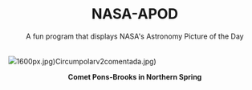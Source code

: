 <div align="center">
  <h1>
    NASA-APOD
  </h1>
</div>
  
<div align="center">
  A fun program that displays NASA's Astronomy Picture of the Day
</div>

<br>

![](https://apod.nasa.gov/apod/image/2403/2024_03_05_Pons-Brooks_Revuca_1500px.png)1600px.jpg)Circumpolarv2comentada.jpg)

<p align = "center">
  <b>Comet Pons-Brooks in Northern Spring</b>
</p>
